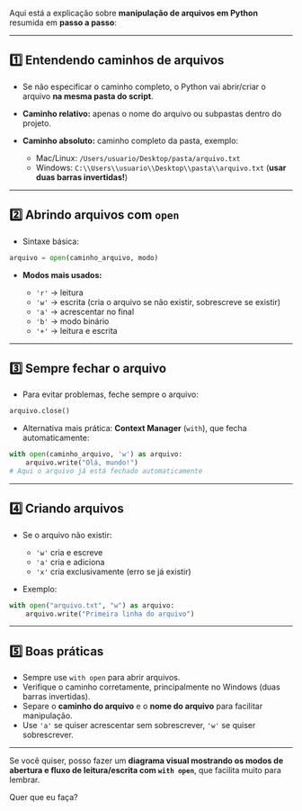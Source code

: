 Aqui está a explicação sobre **manipulação de arquivos em Python** resumida em **passo a passo**:

---

## 1️⃣ **Entendendo caminhos de arquivos**

* Se não especificar o caminho completo, o Python vai abrir/criar o arquivo **na mesma pasta do script**.
* **Caminho relativo:** apenas o nome do arquivo ou subpastas dentro do projeto.
* **Caminho absoluto:** caminho completo da pasta, exemplo:

  * Mac/Linux: `/Users/usuario/Desktop/pasta/arquivo.txt`
  * Windows: `C:\\Users\\usuario\\Desktop\\pasta\\arquivo.txt` (**usar duas barras invertidas!**)

---

## 2️⃣ **Abrindo arquivos com `open`**

* Sintaxe básica:

```python
arquivo = open(caminho_arquivo, modo)
```

* **Modos mais usados:**

  * `'r'` → leitura
  * `'w'` → escrita (cria o arquivo se não existir, sobrescreve se existir)
  * `'a'` → acrescentar no final
  * `'b'` → modo binário
  * `'+'` → leitura e escrita

---

## 3️⃣ **Sempre fechar o arquivo**

* Para evitar problemas, feche sempre o arquivo:

```python
arquivo.close()
```

* Alternativa mais prática: **Context Manager** (`with`), que fecha automaticamente:

```python
with open(caminho_arquivo, 'w') as arquivo:
    arquivo.write("Olá, mundo!")
# Aqui o arquivo já está fechado automaticamente
```

---

## 4️⃣ **Criando arquivos**

* Se o arquivo não existir:

  * `'w'` cria e escreve
  * `'a'` cria e adiciona
  * `'x'` cria exclusivamente (erro se já existir)
* Exemplo:

```python
with open("arquivo.txt", "w") as arquivo:
    arquivo.write("Primeira linha do arquivo")
```

---

## 5️⃣ **Boas práticas**

* Sempre use `with open` para abrir arquivos.
* Verifique o caminho corretamente, principalmente no Windows (duas barras invertidas).
* Separe o **caminho do arquivo** e o **nome do arquivo** para facilitar manipulação.
* Use `'a'` se quiser acrescentar sem sobrescrever, `'w'` se quiser sobrescrever.

---

Se você quiser, posso fazer um **diagrama visual mostrando os modos de abertura e fluxo de leitura/escrita com `with open`**, que facilita muito para lembrar.

Quer que eu faça?
